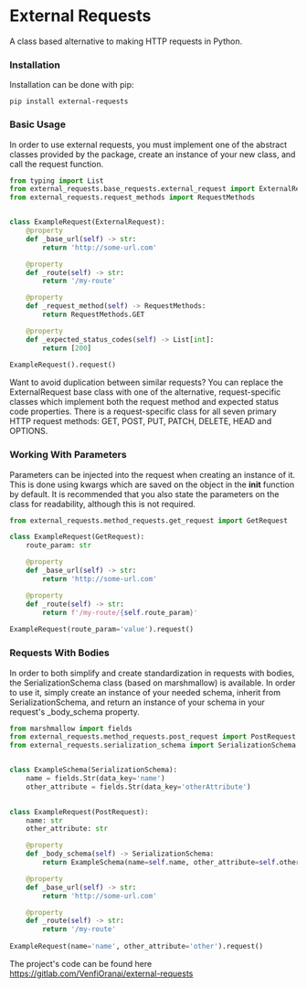 # External Requests
A class based alternative to making HTTP requests in Python.

### Installation
Installation can be done with pip:
```
pip install external-requests
```

### Basic Usage
In order to use external requests, you must implement one of the abstract classes provided by the package, create an 
instance of your new class, and call the request function.

```python
from typing import List
from external_requests.base_requests.external_request import ExternalRequest
from external_requests.request_methods import RequestMethods


class ExampleRequest(ExternalRequest):
    @property
    def _base_url(self) -> str:
        return 'http://some-url.com'

    @property
    def _route(self) -> str:
        return '/my-route'

    @property
    def _request_method(self) -> RequestMethods:
        return RequestMethods.GET

    @property
    def _expected_status_codes(self) -> List[int]:
        return [200]
        
ExampleRequest().request()
```
Want to avoid duplication between similar requests? You can replace the ExternalRequest base class with one of
the alternative, request-specific classes which implement both the request method and expected status code properties.
There is a request-specific class for all seven primary HTTP request methods: GET, POST, PUT, PATCH, DELETE, HEAD 
and OPTIONS.

### Working With Parameters
Parameters can be injected into the request when creating an instance of it. This is done using kwargs which are saved
on the object in the __init__ function by default. It is recommended that you also state the parameters on the 
class for readability, although this is not required.
```python
from external_requests.method_requests.get_request import GetRequest

class ExampleRequest(GetRequest):
    route_param: str

    @property
    def _base_url(self) -> str:
        return 'http://some-url.com'

    @property
    def _route(self) -> str:
        return f'/my-route/{self.route_param}'
        
ExampleRequest(route_param='value').request()
```

### Requests With Bodies
In order to both simplify and create standardization in requests with bodies, the SerializationSchema class 
(based on marshmallow) is available. In order to use it, simply create an instance of your needed schema, inherit from
SerializationSchema, and return an instance of your schema in your request's _body_schema property.
```python
from marshmallow import fields
from external_requests.method_requests.post_request import PostRequest
from external_requests.serialization_schema import SerializationSchema


class ExampleSchema(SerializationSchema):
    name = fields.Str(data_key='name')
    other_attribute = fields.Str(data_key='otherAttribute')
    

class ExampleRequest(PostRequest):
    name: str
    other_attribute: str

    @property
    def _body_schema(self) -> SerializationSchema:
        return ExampleSchema(name=self.name, other_attribute=self.other_attribute)

    @property
    def _base_url(self) -> str:
        return 'http://some-url.com'

    @property
    def _route(self) -> str:
        return '/my-route'
    
ExampleRequest(name='name', other_attribute='other').request()
```

The project's code can be found here https://gitlab.com/VenfiOranai/external-requests

